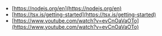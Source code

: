 - [https://nodejs.org/en](https://nodejs.org/en)
- [https://tsx.is/getting-started](https://tsx.is/getting-started)
- [https://www.youtube.com/watch?v=evCnOaVaOTo](https://www.youtube.com/watch?v=evCnOaVaOTo)
